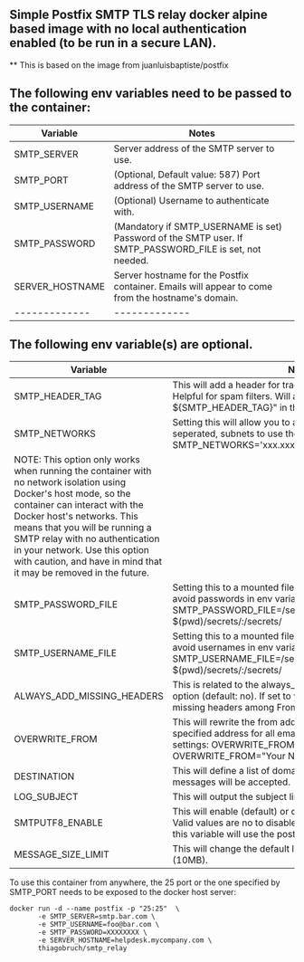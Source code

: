 ## Simple Postfix SMTP TLS relay docker⁠ alpine based image with no local authentication enabled (to be run in a secure LAN).

** This is based on the image from juanluisbaptiste/postfix

## The following env variables need to be passed to the container:
| Variable  | Notes |
| ------------- | ------------- |
| SMTP_SERVER | Server address of the SMTP server to use.|
| SMTP_PORT | (Optional, Default value: 587) Port address of the SMTP server to use.|
| SMTP_USERNAME | (Optional) Username to authenticate with.|
| SMTP_PASSWORD | (Mandatory if SMTP_USERNAME is set) Password of the SMTP user. If SMTP_PASSWORD_FILE is set, not needed.|
| SERVER_HOSTNAME | Server hostname for the Postfix container. Emails will appear to come from the hostname's domain.|
| ------------- | ------------- |

## The following env variable(s) are optional.
| Variable  | Notes |
| ------------- | ------------- |
| SMTP_HEADER_TAG | This will add a header for tracking messages upstream. Helpful for spam filters. Will appear as "RelayTag: ${SMTP_HEADER_TAG}" in the email headers.|
| SMTP_NETWORKS | Setting this will allow you to add additional, comma seperated, subnets to use the relay. Used like -e SMTP_NETWORKS='xxx.xxx.xxx.xxx/xx,xxx.xxx.xxx.xxx/xx'. 
NOTE: This option only works when running the container with no network isolation using Docker's host mode⁠, so the container can interact with the Docker host's networks. This means that you will be running a SMTP relay with no authentication in your network. Use this option with caution, and have in mind that it may be removed in the future.|
| SMTP_PASSWORD_FILE | Setting this to a mounted file containing the password, to avoid passwords in env variables. Used like -e SMTP_PASSWORD_FILE=/secrets/smtp_password -v $(pwd)/secrets/:/secrets/|
| SMTP_USERNAME_FILE | Setting this to a mounted file containing the username, to avoid usernames in env variables. Used like -e SMTP_USERNAME_FILE=/secrets/smtp_username -v $(pwd)/secrets/:/secrets/|
| ALWAYS_ADD_MISSING_HEADERS | This is related to the always_add_missing_headers⁠ Postfix option (default: no). If set to yes, Postfix will always add missing headers among From:, To:, Date: or Message-ID:.|
| OVERWRITE_FROM | This will rewrite the from address overwriting it with the specified address for all email being relayed. Example settings: OVERWRITE_FROM=email@company.com⁠ OVERWRITE_FROM="Your Name" email@company.com⁠|
| DESTINATION | This will define a list of domains from which incoming messages will be accepted.|
| LOG_SUBJECT | This will output the subject line of messages in the log.|
| SMTPUTF8_ENABLE | This will enable (default) or disable support for SMTPUTF8. Valid values are no to disable and yes to enable. Not setting this variable will use the postfix default, which is yes.|
| MESSAGE_SIZE_LIMIT | This will change the default limit of 10240000 bytes (10MB).|

To use this container from anywhere, the 25 port or the one specified by SMTP_PORT needs to be exposed to the docker host server:
```
docker run -d --name postfix -p "25:25"  \
       -e SMTP_SERVER=smtp.bar.com \
       -e SMTP_USERNAME=foo@bar.com \
       -e SMTP_PASSWORD=XXXXXXXX \
       -e SERVER_HOSTNAME=helpdesk.mycompany.com \
       thiagobruch/smtp_relay
```
